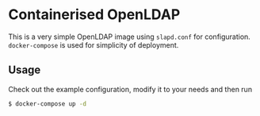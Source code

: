 # Containerised OpenLDAP

This is a very simple OpenLDAP image using `slapd.conf` for configuration. `docker-compose` is used for simplicity of deployment.

## Usage

Check out the example configuration, modify it to your needs and then run

```bash
$ docker-compose up -d
```